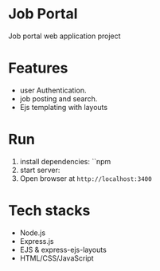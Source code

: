 # Job Portal

Job portal web application project

# Features
- user Authentication.
- job posting and search.
- Ejs templating with layouts

# Run
 1. install dependencies: ``npm 
 2. start server:
 3. Open browser at `http://localhost:3400`
 
 # Tech stacks
- Node.js
- Express.js
- EJS & express-ejs-layouts
- HTML/CSS/JavaScript